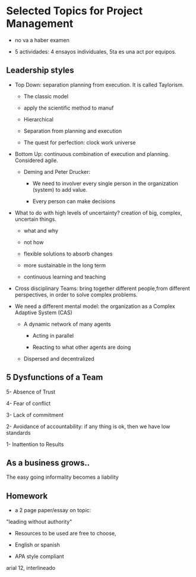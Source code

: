 # Selected Topics for Project Management

- no va a haber examen

- 5 actividades: 4 ensayos individuales, 5ta es una act por equipos.

## Leadership styles

- Top Down: separation planning from execution. It is called Taylorism.

    - The classic model

    - apply the scientific method to manuf

    - Hierarchical

    - Separation from planning and execution

    - The quest for perfection: clock work universe

- Bottom Up: continuous combination of execution and planning. Considered agile.

    - Deming and Peter Drucker:

        - We need to involver every single person in the organization (system) to add value.

        - Every person can make decisions

- What to do with high levels of uncertainty? creation of big, complex, uncertain things.

    - what and why

    - not how

    - flexible solutions to absorb changes

    - more sustainable in the long term

    - continuous learning and teaching

- Cross disciplinary Teams: bring together different people,from different perspectives, in order to solve complex problems.

- We need a different mental model: the organization as a Complex Adaptive System (CAS)

    - A dynamic network of many agents
    
        - Acting in parallel

        - Reacting to what other agents are doing

    - Dispersed and decentralized

## 5 Dysfunctions of a Team

5- Absence of Trust

4- Fear of conflict

3- Lack of commitment

2- Avoidance of accountability: if any thing is ok, then we have low standards

1- Inattention to Results

## As a business grows..

The easy going informality becomes a liability

## Homework

- a 2 page paper/essay on topic:

"leading without authority"

- Resources to be used are free to choose,

- English or spanish

- APA style compliant

arial 12, interlineado 